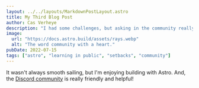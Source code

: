 ```yaml
---
layout: ../../layouts/MarkdownPostLayout.astro
title: My Third Blog Post
author: Cas Verheye
description: "I had some challenges, but asking in the community really helped!"
image:
  url: "https://docs.astro.build/assets/rays.webp"
  alt: "The word community with a heart."
pubDate: 2022-07-15
tags: ["astro", "learning in public", "setbacks", "community"]
---
```


It wasn't always smooth sailing, but I'm enjoying building with Astro. And, the [Discord community](https://astro.build/chat) is really friendly and helpful!
